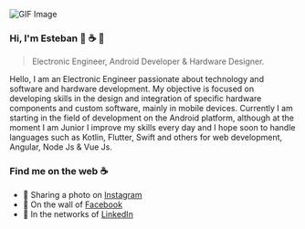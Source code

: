 ![GIF Image](https://theninehertz.com/wp-content/uploads/2020/06/full-stack-development.gif)


### Hi, I'm Esteban :rocket: :coffee: 👋
> Electronic Engineer, Android Developer & Hardware Designer.

Hello, I am an Electronic Engineer passionate about technology and software and hardware development. My objective is focused on developing skills in the design and integration of specific hardware components and custom software, mainly in mobile devices. Currently I am starting in the field of development on the Android platform, although at the moment I am Junior I improve my skills every day and I hope soon to handle languages such as Kotlin, Flutter, Swift and others for web development, Angular, Node Js & Vue Js.

### Find me on the web :coffee:

- 🔭 Sharing a photo on [Instagram](https://www.instagram.com/vega_florido/)
- 🌱 On the wall of [Facebook](https://www.facebook.com/efloridovega/)
- 👯 In the networks of [LinkedIn](https://www.linkedin.com/in/esteban-florido-vega-4ab05814a/)
